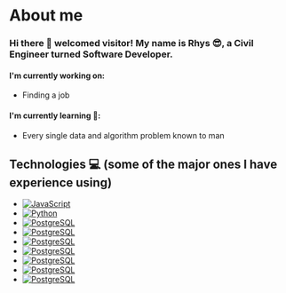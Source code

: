 # About me

### Hi there 👋 welcomed visitor! My name is Rhys :sunglasses:, a Civil Engineer turned Software Developer.  

#### I'm currently working on: 
- Finding a job

#### I'm currently learning :thought_balloon:: 
- Every single data and algorithm problem known to man 

## Technologies :computer: (some of the major ones I have experience using) 

- [![JavaScript](https://aleen42.github.io/badges/src/javascript.svg)](#)
- [![Python](https://img.shields.io/badge/Python-14354C?style=for-the-badge&logo=python&logoColor=white)](#)
- [![PostgreSQL](https://img.shields.io/badge/PostgreSQL-316192?style=for-the-badge&logo=postgresql&logoColor=white)](#)
- [![PostgreSQL](https://aleen42.github.io/badges/src/react.svg)](#)
- [![PostgreSQL](https://aleen42.github.io/badges/src/redux.svg)](#)
- [![PostgreSQL](https://aleen42.github.io/badges/src/node.svg)](#)
- [![PostgreSQL](https://aleen42.github.io/badges/src/docker.svg)](#)
- [![PostgreSQL](https://aleen42.github.io/badges/src/visual_studio_code.svg)](#)
- [![PostgreSQL](https://aleen42.github.io/badges/src/mocha.svg)](#)
